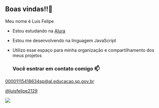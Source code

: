 ## Boas vindas!!💜

Meu nome é Luis Felipe

- Estou estudando na [Alura](https://www.alura.com.br)
- Estou me desenvolvendo na linguagem JavaScript
- Utilizo esse espaço para minha organização e compartilhamento dos meus projetos

  ### Você esntrar em contato comigo 📫

00001115418634sp@al.educacao.sp.gov.br  

[@luisfelipe2129](https://www.instagram.com/luisfelipe2129?igsh=MTh4MzV3b243OGtqcg==)

![](https://media.tenor.com/zWwNFvLE-2IAAAAi/hu-tao.gif)
